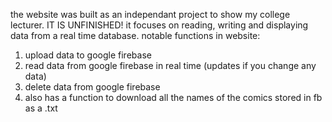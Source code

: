 the website was built as an independant project to show my college lecturer. IT IS UNFINISHED!
it focuses on reading, writing and displaying data from a real time database.
notable functions in website:
1) upload data to google firebase
2) read data from google firebase in real time (updates if you change any data)
3) delete data from google firebase
4) also has a function to download all the names of the comics stored in fb as a .txt
